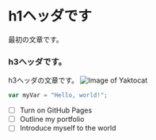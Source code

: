 # h1ヘッダです
最初の文章です。
### h3ヘッダです。
h3ヘッダの文章です。
![Image of Yaktocat](https://octodex.github.com/images/yaktocat.png)

``` javascript
var myVar = "Hello, world!";
```

- [ ] Turn on GitHub Pages
- [ ] Outline my portfolio
- [ ] Introduce myself to the world
